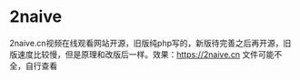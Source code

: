 # 2naive
2naive.cn视频在线观看网站开源，旧版纯php写的，新版待完善之后再开源，旧版速度比较慢，但是原理和改版后一样。效果：https://2naive.cn 文件可能不全，自行查看
